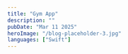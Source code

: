 ```yaml
---
title: "Gym App"
description: ""
pubDate: "Mar 11 2025"
heroImage: "/blog-placeholder-3.jpg"
languages: ["Swift"]
---
```


